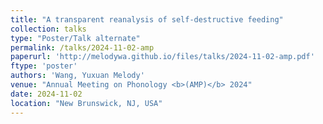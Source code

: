 ```yaml
---
title: "A transparent reanalysis of self-destructive feeding"
collection: talks
type: "Poster/Talk alternate"
permalink: /talks/2024-11-02-amp
paperurl: 'http://melodywa.github.io/files/talks/2024-11-02-amp.pdf'
ftype: 'poster'
authors: 'Wang, Yuxuan Melody'
venue: "Annual Meeting on Phonology <b>(AMP)</b> 2024"
date: 2024-11-02
location: "New Brunswick, NJ, USA"
---
```

